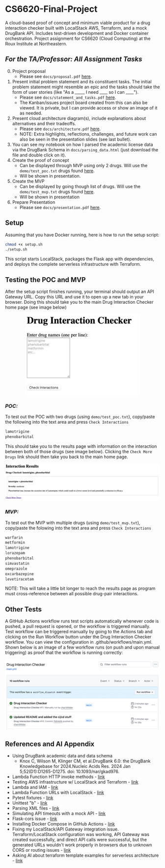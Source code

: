 # CS6620-Final-Project
A cloud-based proof of concept and minimum viable product for a drug interaction checker built with LocalStack AWS, Terraform, and a mock DrugBank API. Includes test-driven development and Docker container orchestration. Project assignment for CS6620 (Cloud Computing) at the Roux Institute at Northeastern.

## *For the TA/Professor: All Assignment Tasks*
0. Project proposal
    * Please see `docs/proposal.pdf` [here](https://github.com/charVANder/CS6620-Final-Project/blob/main/docs/proposal.pdf).
1. Present initial problem statement and its constituent tasks. The initial problem statement might resemble an epic and the tasks should take the form of user stories (like "As a _____ I need ____ so I can ____").
    * Please see `docs/statement_and_tasks.pdf` [here](https://github.com/charVANder/CS6620-Final-Project/blob/main/docs/statement_and_tasks.pdf).
    * The Kanban/issues project board created from this can also be viewed. It is private, but I can provide access or show an image of it as needed.
2. Present cloud architecture diagram(s), include explanations about alternatives and their tradeoffs.
    * Please see `docs/architecture.pdf` [here](https://github.com/charVANder/CS6620-Final-Project/blob/main/docs/architecture.pdf).
    * NOTE: Extra highlights, reflections, challenges, and future work can also be seen in the presentation slides (see last bullet).
3. You can see my notebook on how I parsed the academic license data via the DrugBank Schema in `docs/parsing_data.html` (just download the file and double click on it).
4. Create the proof of concept
    * Can be displayed through MVP using only 2 drugs. Will use the `demo/test_poc.txt` drugs found [here](https://github.com/charVANder/CS6620-Final-Project/blob/main/demo/test_poc.txt).
    * Will be shown in presentation.
5. Create the MVP
    * Can be displayed by going though list of drugs. Will use the `demo/test_mvp.txt` drugs found [here](https://github.com/charVANder/CS6620-Final-Project/blob/main/demo/test_mvp.txt).
    * Will be shown in presentation
6. Prepare Presentation
    * Please see `docs/presentation.pdf` [here](https://github.com/charVANder/CS6620-Final-Project/blob/main/docs/presentation.pdf).

## Setup
Assuming that you have Docker running, here is how to run the setup script:
```bash
chmod +x setup.sh
./setup.sh
```
This script starts LocalStack, packages the Flask app with dependencies, and deploys the complete serverless infrastructure with Terraform.

## Testing the POC and MVP
After the setup script finishes running, your terminal should output an API Gateway URL. Copy this URL and use it to open up a new tab in your browser. Doing this should take you to the main Drug Interaction Checker home page (see image below)
<p float="left", align="center">
  <img src="figs/index.png" width="375"/>
</p>

### *POC:*
To test out the POC with two drugs (using `demo/test_poc.txt`), copy/paste the following into the text area and press `Check Interactions`
```bash
lamotrigine
phenobarbital
```
This should take you to the results page with information on the interaction between both of those drugs (see image below). Clicking the `Check More Drugs` link should then take you back to the main home page.
<p float="left", align="center">
  <img src="figs/results.png" width="700"/>
</p>

### *MVP:*
To test out the MVP with multiple drugs (using `demo/test_mvp.txt`), copy/paste the folowing into the text area and press `Check Interactions`
```bash
warfarin
metformin
lamotrigine
lorazepam
phenobarbital
simvastatin
omeprazole
oxcarbazepine
levetiracetam
```
NOTE: This will take a little bit longer to reach the results page as program must cross-reference between all possible drug-pair interactions.

## Other Tests
A GitHub Actions workflow runs test scripts automatically whenever code is pushed, a pull request is opened, or the workflow is triggered manually. Test workflow can be triggered manually by going to the Actions tab and clicking on the Run Workflow button under the Drug Interaction Checker workflow. You can view the configuration in .github/workflows/main.yml. Shown below is an image of a few workflow runs (on push and upon manual triggering) as proof that the workflow is running correctly:
<p float="left", align="center">
  <img src="figs/workflows.png" width="550"/>
</p>

## References and AI Appendix
* Using DrugBank academic data and data schema
    * Knox C, Wilson M, Klinger CM, et al.DrugBank 6.0: the DrugBank Knowledgebase for 2024.Nucleic Acids Res. 2024 Jan 5;52(D1):D1265-D1275. doi: 10.1093/nar/gkad976.
* Lambda Function HTTP invoke methods - [link](https://docs.aws.amazon.com/lambda/latest/dg/apig-http-invoke-decision.html)
* Testing AWS infrastructure w/ LocalStack and Terraform - [link](https://docs.aws.amazon.com/prescriptive-guidance/latest/patterns/test-aws-infra-localstack-terraform.html)
* Lambda and IAM - [link](https://docs.aws.amazon.com/lambda/latest/dg/security_iam_service-with-iam.html)
*  Lambda Function URLs with LocalStack - [link](https://docs.localstack.cloud/aws/services/lambda/#trigger-the-lambda-function-url)
* Pytest fixtures - [link](https://docs.pytest.org/en/6.2.x/fixture.html)
* Unittest "b" - [link](https://stackoverflow.com/questions/25069017/using-unittest-what-is-b-self-asserttruebplease-login)
* Parsing XML files - [link](https://docs.python.org/3/library/xml.etree.elementtree.html)
* Simulating API timeouts with a mock API - [link](https://zuplo.com/learning-center/mock-apis-to-simulate-timeouts)
* Flask-cors issue - [link](https://github.com/corydolphin/flask-cors/issues/252)
* Installing Docker Compose in GitHub Actions - [link](https://claude.ai/share/f735d8d5-aaf6-4504-9967-485bbe40b7a6)
* Fixing my LocalStack/API Gateway integration issue. Terraform/LocalStack configuration was working, API Gateway was created successfully, and direct API calls were successful, but the generated URLs wouldn't work properly in browsers due to unknown CORS or routing issues - [link](https://claude.ai/share/7d0e9590-b892-4945-ac61-f2ca30a9e5fe)
* Asking AI about terraform template examples for serverless architecture - [link](https://claude.ai/share/eef1e2fa-5643-4052-bed2-9446ab885fab)